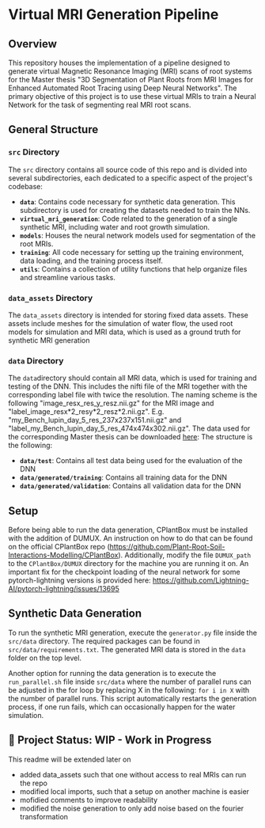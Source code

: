 # Virtual MRI Generation Pipeline

## Overview

This repository houses the implementation of a pipeline designed to generate virtual Magnetic Resonance Imaging (MRI) scans of root systems for the Master thesis "3D Segmentation of Plant Roots from MRI Images for Enhanced Automated Root Tracing using Deep Neural Networks". The primary objective of this project is to use these virtual MRIs to train a Neural Network for the task of segmenting real MRI root scans.

## General Structure

### `src` Directory

The `src` directory contains all source code of this repo and is divided into several subdirectories, each dedicated to a specific aspect of the project's codebase:
- **`data`**: Contains code necessary for synthetic data generation. This subdirectory is used for creating the datasets needed to train the NNs.
- **`virtual_mri_generation`**: Code related to the generation of a single synthetic MRI, including water and root growth simulation.
- **`models`**: Houses the neural network models used for segmentation of the root MRIs.
- **`training`**: All code necessary for setting up the training environment, data loading, and the training process itself.
- **`utils`**: Contains a collection of utility functions that help organize files and streamline various tasks.
  
### `data_assets` Directory

The `data_assets` directory is intended for storing fixed data assets. These assets include meshes for the simulation of water flow, the used root models for simulation and MRI data, which is used as a ground truth for synthetic MRI generation


### `data` Directory

The `data`directory should contain all MRI data, which is used for training and testing of the DNN. This includes the nifti file of the MRI together with the corresponding label file with twice the resolution. The naming scheme is the following "image_resx_res_y_resz.nii.gz" for the MRI image and "label_image_resx\*2_resy\*2_resz\*2.nii.gz". E.g. "my_Bench_lupin_day_5_res_237x237x151.nii.gz" and "label_my_Bench_lupin_day_5_res_474x474x302.nii.gz". The data used for the corresponding Master thesis can be downloaded [here](https://zenodo.org/records/12806033): 
The structure is the following:
- **`data/test`**: Contains all test data being used for the evaluation of the DNN
- **`data/generated/training`**: Contains all training data for the DNN
- **`data/generated/validation`**: Contains all validation data for the DNN

## Setup

Before being able to run the data generation, CPlantBox must be installed with the addition of DUMUX. An instruction on how to do that can be found on the official CPlantBox repo (https://github.com/Plant-Root-Soil-Interactions-Modelling/CPlantBox).
Additionally, modify the file `DUMUX_path` to the `CPlantBox/DUMUX` directory for the machine you are running it on.
An important fix for the checkpoint loading of the neural network for some pytorch-lightning versions is provided here:
https://github.com/Lightning-AI/pytorch-lightning/issues/13695

## Synthetic Data Generation

To run the synthetic MRI generation, execute the `generator.py` file inside the `src/data` directory. The required packages can be found in `src/data/requirements.txt`. The generated MRI data is stored in the `data` folder on the top level.

Another option for running the data generation is to execute the `run_parallel.sh` file inside `src/data` where the number of parallel runs can be adjusted in the for loop by replacing X in the following: `for i in X` with the number of parallel runs. This script automatically restarts the generation process, if one run fails, which can occasionally happen for the water simulation.


## 🚧 Project Status: WIP - Work in Progress

This readme will be extended later on


- added data_assets such that one without access to real MRIs can run the repo
- modified local imports, such that a setup on another machine is easier
- mofidied comments to improve readability
- modified the noise generation to only add noise based on the fourier transformation
